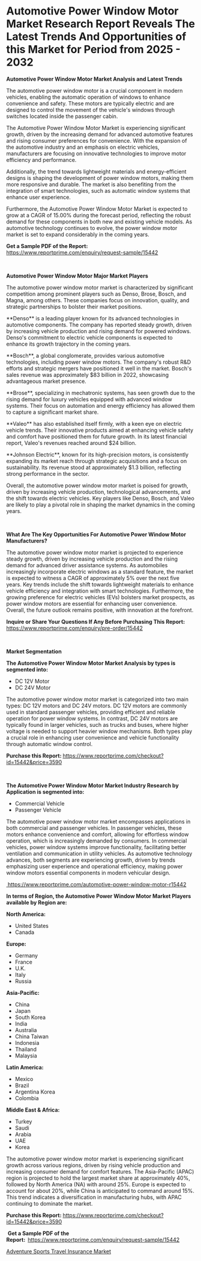 <p><h1>Automotive Power Window Motor Market Research Report Reveals The Latest Trends And Opportunities of this Market for Period from 2025 - 2032</h1></p><p><strong>Automotive Power Window Motor Market Analysis and Latest Trends</strong></p>
<p><p>The automotive power window motor is a crucial component in modern vehicles, enabling the automatic operation of windows to enhance convenience and safety. These motors are typically electric and are designed to control the movement of the vehicle's windows through switches located inside the passenger cabin.</p><p>The Automotive Power Window Motor Market is experiencing significant growth, driven by the increasing demand for advanced automotive features and rising consumer preferences for convenience. With the expansion of the automotive industry and an emphasis on electric vehicles, manufacturers are focusing on innovative technologies to improve motor efficiency and performance. </p><p>Additionally, the trend towards lightweight materials and energy-efficient designs is shaping the development of power window motors, making them more responsive and durable. The market is also benefiting from the integration of smart technologies, such as automatic window systems that enhance user experience.</p><p>Furthermore, the Automotive Power Window Motor Market is expected to grow at a CAGR of 15.00% during the forecast period, reflecting the robust demand for these components in both new and existing vehicle models. As automotive technology continues to evolve, the power window motor market is set to expand considerably in the coming years.</p></p>
<p><strong>Get a Sample PDF of the Report:&nbsp;</strong> <a href="https://www.reportprime.com/enquiry/request-sample/15442?utm_campaign=3503&utm_medium=2&utm_source=Github&utm_content=ia&utm_term=20032025&utm_id=automotive-power-window-motor">https://www.reportprime.com/enquiry/request-sample/15442</a></p>
<p>&nbsp;</p>
<p><strong>Automotive Power Window Motor Major Market Players</strong></p>
<p><p>The automotive power window motor market is characterized by significant competition among prominent players such as Denso, Brose, Bosch, and Magna, among others. These companies focus on innovation, quality, and strategic partnerships to bolster their market positions.</p><p>**Denso** is a leading player known for its advanced technologies in automotive components. The company has reported steady growth, driven by increasing vehicle production and rising demand for powered windows. Denso's commitment to electric vehicle components is expected to enhance its growth trajectory in the coming years.</p><p>**Bosch**, a global conglomerate, provides various automotive technologies, including power window motors. The company's robust R&D efforts and strategic mergers have positioned it well in the market. Bosch's sales revenue was approximately $83 billion in 2022, showcasing advantageous market presence.</p><p>**Brose**, specializing in mechatronic systems, has seen growth due to the rising demand for luxury vehicles equipped with advanced window systems. Their focus on automation and energy efficiency has allowed them to capture a significant market share.</p><p>**Valeo** has also established itself firmly, with a keen eye on electric vehicle trends. Their innovative products aimed at enhancing vehicle safety and comfort have positioned them for future growth. In its latest financial report, Valeo's revenues reached around $24 billion.</p><p>**Johnson Electric**, known for its high-precision motors, is consistently expanding its market reach through strategic acquisitions and a focus on sustainability. Its revenue stood at approximately $1.3 billion, reflecting strong performance in the sector.</p><p>Overall, the automotive power window motor market is poised for growth, driven by increasing vehicle production, technological advancements, and the shift towards electric vehicles. Key players like Denso, Bosch, and Valeo are likely to play a pivotal role in shaping the market dynamics in the coming years.</p></p>
<p>&nbsp;</p>
<p><strong>What Are The Key Opportunities For Automotive Power Window Motor Manufacturers?</strong></p>
<p><p>The automotive power window motor market is projected to experience steady growth, driven by increasing vehicle production and the rising demand for advanced driver assistance systems. As automobiles increasingly incorporate electric windows as a standard feature, the market is expected to witness a CAGR of approximately 5% over the next five years. Key trends include the shift towards lightweight materials to enhance vehicle efficiency and integration with smart technologies. Furthermore, the growing preference for electric vehicles (EVs) bolsters market prospects, as power window motors are essential for enhancing user convenience. Overall, the future outlook remains positive, with innovation at the forefront.</p></p>
<p><strong>Inquire or Share Your Questions If Any Before Purchasing This Report:</strong> <a href="https://www.reportprime.com/enquiry/pre-order/15442?utm_campaign=3503&utm_medium=2&utm_source=Github&utm_content=ia&utm_term=20032025&utm_id=automotive-power-window-motor">https://www.reportprime.com/enquiry/pre-order/15442</a></p>
<p>&nbsp;</p>
<p><strong>Market Segmentation</strong></p>
<p><strong>The Automotive Power Window Motor Market Analysis by types is segmented into:</strong></p>
<p><ul><li>DC 12V Motor</li><li>DC 24V Motor</li></ul></p>
<p><p>The automotive power window motor market is categorized into two main types: DC 12V motors and DC 24V motors. DC 12V motors are commonly used in standard passenger vehicles, providing efficient and reliable operation for power window systems. In contrast, DC 24V motors are typically found in larger vehicles, such as trucks and buses, where higher voltage is needed to support heavier window mechanisms. Both types play a crucial role in enhancing user convenience and vehicle functionality through automatic window control.</p></p>
<p><strong>Purchase this Report:&nbsp;</strong><a href="https://www.reportprime.com/checkout?id=15442&price=3590&utm_campaign=3503&utm_medium=2&utm_source=Github&utm_content=ia&utm_term=20032025&utm_id=automotive-power-window-motor">https://www.reportprime.com/checkout?id=15442&price=3590</a></p>
<p>&nbsp;</p>
<p><strong>The Automotive Power Window Motor Market Industry Research by Application is segmented into:</strong></p>
<p><ul><li>Commercial Vehicle</li><li>Passenger Vehicle</li></ul></p>
<p><p>The automotive power window motor market encompasses applications in both commercial and passenger vehicles. In passenger vehicles, these motors enhance convenience and comfort, allowing for effortless window operation, which is increasingly demanded by consumers. In commercial vehicles, power window systems improve functionality, facilitating better ventilation and communication in utility vehicles. As automotive technology advances, both segments are experiencing growth, driven by trends emphasizing user experience and operational efficiency, making power window motors essential components in modern vehicular design.</p></p>
<p><a href="https://www.reportprime.com/automotive-power-window-motor-r15442?utm_campaign=3503&utm_medium=2&utm_source=Github&utm_content=ia&utm_term=20032025&utm_id=automotive-power-window-motor">&nbsp;https://www.reportprime.com/automotive-power-window-motor-r15442</a></p>
<p><strong>In terms of Region, the Automotive Power Window Motor Market Players available by Region are:</strong></p>
<p>
    <p> <strong> North America: </strong>
        <ul>
            <li>United States</li>
            <li>Canada</li>
        </ul>
        </p> 
    <p> <strong> Europe: </strong>
        <ul>
            <li>Germany</li>
            <li>France</li>
            <li>U.K.</li>
            <li>Italy</li>
            <li>Russia</li>
        </ul>
        </p> 
    <p> <strong> Asia-Pacific: </strong>
        <ul>
            <li>China</li>
            <li>Japan</li>
            <li>South Korea</li>
            <li>India</li>
            <li>Australia</li>
            <li>China Taiwan</li>
            <li>Indonesia</li>
            <li>Thailand</li>
            <li>Malaysia</li>
        </ul>
        </p> 
    <p> <strong> Latin America: </strong>
        <ul>
            <li>Mexico</li>
            <li>Brazil</li>
            <li>Argentina Korea</li>
            <li>Colombia</li>
        </ul>
        </p> 
    <p> <strong> Middle East & Africa: </strong>
        <ul>
            <li>Turkey</li>
            <li>Saudi</li>
            <li>Arabia</li>
            <li>UAE</li>
            <li>Korea</li>
        </ul>
    </p>
    </p>
<p><p>The automotive power window motor market is experiencing significant growth across various regions, driven by rising vehicle production and increasing consumer demand for comfort features. The Asia-Pacific (APAC) region is projected to hold the largest market share at approximately 40%, followed by North America (NA) with around 25%. Europe is expected to account for about 20%, while China is anticipated to command around 15%. This trend indicates a diversification in manufacturing hubs, with APAC continuing to dominate the market.</p></p>
<p><strong>Purchase this Report: </strong><a href="https://www.reportprime.com/checkout?id=15442&price=3590&utm_campaign=3503&utm_medium=2&utm_source=Github&utm_content=ia&utm_term=20032025&utm_id=automotive-power-window-motor">https://www.reportprime.com/checkout?id=15442&price=3590</a></p>
<p>&nbsp;<strong>Get a Sample PDF of the Report:&nbsp;&nbsp;</strong><a href="https://www.reportprime.com/enquiry/request-sample/15442?utm_campaign=3503&utm_medium=2&utm_source=Github&utm_content=ia&utm_term=20032025&utm_id=automotive-power-window-motor">https://www.reportprime.com/enquiry/request-sample/15442</a></p>
<p><strong></strong></p>
<p><p><a href="https://github.com/myongfranzcs/Market-Research-Report-List-1/blob/main/adventure-sports-travel-insurance-market.md?utm_campaign=3503&utm_medium=2&utm_source=Github&utm_content=ia&utm_term=20032025&utm_id=automotive-power-window-motor">Adventure Sports Travel Insurance Market</a></p></p>